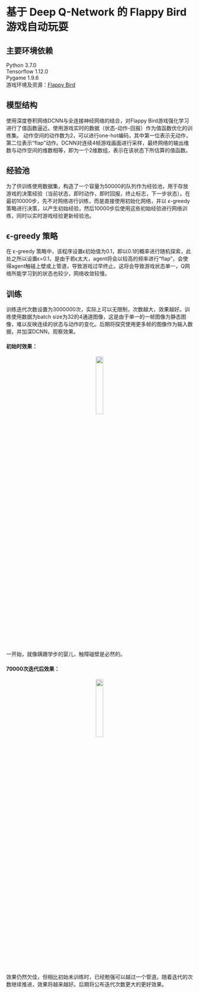 # 基于 Deep Q-Network 的 Flappy Bird游戏自动玩耍
## 主要环境依赖
Python 3.7.0<br>
Tensorflow 1.12.0<br>
Pygame 1.9.6<br>
游戏环境及资源：[Flappy Bird](https://github.com/sourabhv/FlapPyBird)

## 模型结构
使用深度卷积网络DCNN与全连接神经网络的结合，对Flappy Bird游戏强化学习进行了值函数逼近。使用游戏实时的数据（状态-动作-回报）作为值函数优化的训练集。
动作空间的动作数为2，可以进行one-hot编码，其中第一位表示无动作，第二位表示“flap”动作。DCNN对连续4帧游戏画面进行采样，最终网络的输出维数与动作空间的维数相等，即为一个2维数组，表示在该状态下所估算的值函数。
## 经验池
为了供训练使用数据集，构造了一个容量为50000的队列作为经验池，用于存放游戏的决策经验（当前状态，即时动作，即时回报，终止标志，下一步状态）。在最初10000步，先不对网络进行训练，而是直接使用初始化网络，并以 ϵ-greedy 策略进行决策，以产生初始经验，然后10000步后使用这些初始经验进行网络训练，同时以实时游戏经验更新经验池。
##  ϵ-greedy 策略
在 ϵ-greedy 策略中，该程序设置ϵ初始值为0.1，即以0.1的概率进行随机探索，此处之所以设置ϵ=0.1，是由于若ϵ太大，agent将会以较高的频率进行“flap”，会使得agent触碰上壁或上管道，导致游戏过早终止。这将会导致游戏状态单一，Q网络所能学习到的状态也较少，网络收敛较慢。
## 训练
训练迭代次数设置为3000000次，实际上可以无限制，次数越大，效果越好。训练使用数据为batch size为32的4通道图像，这是由于单一的一帧图像为静态图像，难以反映连续的状态与动作的变化。后期将探究使用更多帧的图像作为输入数据，并加深DCNN，观察效果。

#### 初始时效果：
<p align="center">
    <img src="assets/init.gif" width="20%">
</p>
一开始，就像蹒跚学步的婴儿，触障碰壁是必然的。

#### 70000次迭代后效果：

<p align="center">
    <img src="assets/70000.gif" width="20%">
</p>

效果仍然欠佳，但相比初始未训练时，已经勉强可以越过一个管道。随着迭代的次数继续推进，效果将越来越好。后期将公布迭代次数更大的更好效果。


